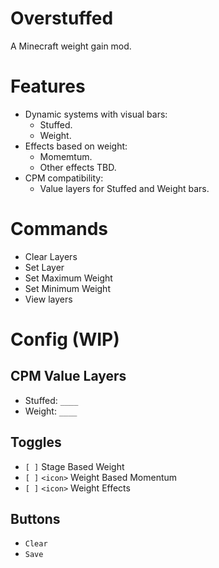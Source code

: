 # Overstuffed
A Minecraft weight gain mod.
# Features
- Dynamic systems with visual bars:
  - Stuffed.
  - Weight.
- Effects based on weight:
  - Momemtum.
  - Other effects TBD.
- CPM compatibility:
  - Value layers for Stuffed and Weight bars.
# Commands
- Clear Layers
- Set Layer
- Set Maximum Weight
- Set Minimum Weight
- View layers
# Config (WIP)
## CPM Value Layers
- Stuffed: `____`
- Weight: `____`
## Toggles
- `[ ]` Stage Based Weight
- `[ ]` `<icon>` Weight Based Momentum
- `[ ]` `<icon>` Weight Effects
## Buttons
- `Clear`
- `Save`